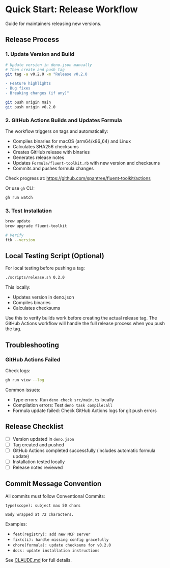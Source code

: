 # Quick Start: Release Workflow

Guide for maintainers releasing new versions.

## Release Process

### 1. Update Version and Build

```bash
# Update version in deno.json manually
# Then create and push tag
git tag -a v0.2.0 -m "Release v0.2.0

- Feature highlights
- Bug fixes
- Breaking changes (if any)"

git push origin main
git push origin v0.2.0
```

### 2. GitHub Actions Builds and Updates Formula

The workflow triggers on tags and automatically:

- Compiles binaries for macOS (arm64/x86_64) and Linux
- Calculates SHA256 checksums
- Creates GitHub release with binaries
- Generates release notes
- Updates `Formula/fluent-toolkit.rb` with new version and checksums
- Commits and pushes formula changes

Check progress at: https://github.com/spantree/fluent-toolkit/actions

Or use `gh` CLI:

```bash
gh run watch
```

### 3. Test Installation

```bash
brew update
brew upgrade fluent-toolkit

# Verify
ftk --version
```

## Local Testing Script (Optional)

For local testing before pushing a tag:

```bash
./scripts/release.sh 0.2.0
```

This locally:

- Updates version in deno.json
- Compiles binaries
- Calculates checksums

Use this to verify builds work before creating the actual release tag. The GitHub Actions workflow will handle the full release process when you push the tag.

## Troubleshooting

### GitHub Actions Failed

Check logs:

```bash
gh run view --log
```

Common issues:

- Type errors: Run `deno check src/main.ts` locally
- Compilation errors: Test `deno task compile:all`
- Formula update failed: Check GitHub Actions logs for git push errors

## Release Checklist

- [ ] Version updated in `deno.json`
- [ ] Tag created and pushed
- [ ] GitHub Actions completed successfully (includes automatic formula update)
- [ ] Installation tested locally
- [ ] Release notes reviewed

## Commit Message Convention

All commits must follow Conventional Commits:

```
type(scope): subject max 50 chars

Body wrapped at 72 characters.
```

Examples:

- `feat(registry): add new MCP server`
- `fix(cli): handle missing config gracefully`
- `chore(formula): update checksums for v0.2.0`
- `docs: update installation instructions`

See [CLAUDE.md](../CLAUDE.md) for full details.
